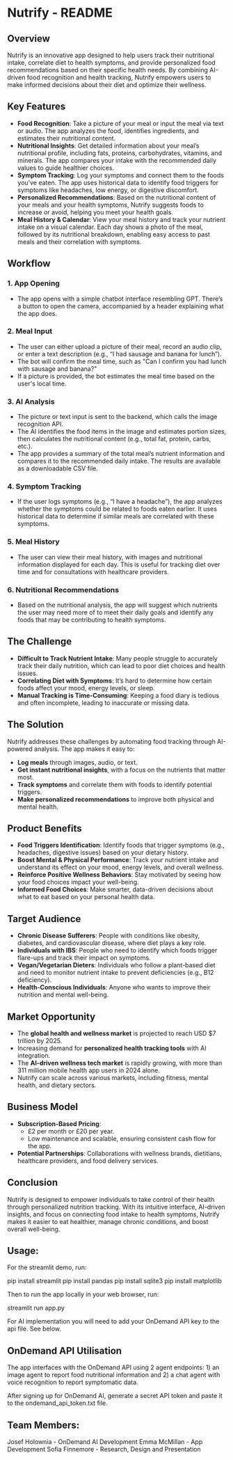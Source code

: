 # Nutrify - README

## Overview
Nutrify is an innovative app designed to help users track their nutritional intake, correlate diet to health symptoms, and provide personalized food recommendations based on their specific health needs. By combining AI-driven food recognition and health tracking, Nutrify empowers users to make informed decisions about their diet and optimize their wellness.

## Key Features
- **Food Recognition**: Take a picture of your meal or input the meal via text or audio. The app analyzes the food, identifies ingredients, and estimates their nutritional content.
- **Nutritional Insights**: Get detailed information about your meal’s nutritional profile, including fats, proteins, carbohydrates, vitamins, and minerals. The app compares your intake with the recommended daily values to guide healthier choices.
- **Symptom Tracking**: Log your symptoms and connect them to the foods you've eaten. The app uses historical data to identify food triggers for symptoms like headaches, low energy, or digestive discomfort.
- **Personalized Recommendations**: Based on the nutritional content of your meals and your health symptoms, Nutrify suggests foods to increase or avoid, helping you meet your health goals.
- **Meal History & Calendar**: View your meal history and track your nutrient intake on a visual calendar. Each day shows a photo of the meal, followed by its nutritional breakdown, enabling easy access to past meals and their correlation with symptoms.
  
## Workflow

### 1. **App Opening**
   - The app opens with a simple chatbot interface resembling GPT. There’s a button to open the camera, accompanied by a header explaining what the app does.

### 2. **Meal Input**
   - The user can either upload a picture of their meal, record an audio clip, or enter a text description (e.g., “I had sausage and banana for lunch”).
   - The bot will confirm the meal time, such as "Can I confirm you had lunch with sausage and banana?"
   - If a picture is provided, the bot estimates the meal time based on the user's local time.

### 3. **AI Analysis**
   - The picture or text input is sent to the backend, which calls the image recognition API.
   - The AI identifies the food items in the image and estimates portion sizes, then calculates the nutritional content (e.g., total fat, protein, carbs, etc.).
   - The app provides a summary of the total meal’s nutrient information and compares it to the recommended daily intake. The results are available as a downloadable CSV file.

### 4. **Symptom Tracking**
   - If the user logs symptoms (e.g., “I have a headache”), the app analyzes whether the symptoms could be related to foods eaten earlier. It uses historical data to determine if similar meals are correlated with these symptoms.

### 5. **Meal History**
   - The user can view their meal history, with images and nutritional information displayed for each day. This is useful for tracking diet over time and for consultations with healthcare providers.

### 6. **Nutritional Recommendations**
   - Based on the nutritional analysis, the app will suggest which nutrients the user may need more of to meet their daily goals and identify any foods that may be contributing to health symptoms.

## The Challenge
- **Difficult to Track Nutrient Intake**: Many people struggle to accurately track their daily nutrition, which can lead to poor diet choices and health issues.
- **Correlating Diet with Symptoms**: It’s hard to determine how certain foods affect your mood, energy levels, or sleep.
- **Manual Tracking is Time-Consuming**: Keeping a food diary is tedious and often incomplete, leading to inaccurate or missing data.
  
## The Solution
Nutrify addresses these challenges by automating food tracking through AI-powered analysis. The app makes it easy to:
- **Log meals** through images, audio, or text.
- **Get instant nutritional insights**, with a focus on the nutrients that matter most.
- **Track symptoms** and correlate them with foods to identify potential triggers.
- **Make personalized recommendations** to improve both physical and mental health.

## Product Benefits
- **Food Triggers Identification**: Identify foods that trigger symptoms (e.g., headaches, digestive issues) based on your dietary history.
- **Boost Mental & Physical Performance**: Track your nutrient intake and understand its effect on your mood, energy levels, and overall wellness.
- **Reinforce Positive Wellness Behaviors**: Stay motivated by seeing how your food choices impact your well-being.
- **Informed Food Choices**: Make smarter, data-driven decisions about what to eat based on your personal health data.

## Target Audience
- **Chronic Disease Sufferers**: People with conditions like obesity, diabetes, and cardiovascular disease, where diet plays a key role.
- **Individuals with IBS**: People who need to identify which foods trigger flare-ups and track their impact on symptoms.
- **Vegan/Vegetarian Dieters**: Individuals who follow a plant-based diet and need to monitor nutrient intake to prevent deficiencies (e.g., B12 deficiency).
- **Health-Conscious Individuals**: Anyone who wants to improve their nutrition and mental well-being.

## Market Opportunity
- The **global health and wellness market** is projected to reach USD $7 trillion by 2025.
- Increasing demand for **personalized health tracking tools** with AI integration.
- The **AI-driven wellness tech market** is rapidly growing, with more than 311 million mobile health app users in 2024 alone.
- Nutrify can scale across various markets, including fitness, mental health, and dietary sectors.

## Business Model
- **Subscription-Based Pricing**: 
  - £2 per month or £20 per year.
  - Low maintenance and scalable, ensuring consistent cash flow for the app.
- **Potential Partnerships**: Collaborations with wellness brands, dietitians, healthcare providers, and food delivery services.


## Conclusion
Nutrify is designed to empower individuals to take control of their health through personalized nutrition tracking. With its intuitive interface, AI-driven insights, and focus on connecting food intake to health symptoms, Nutrify makes it easier to eat healthier, manage chronic conditions, and boost overall well-being.


## Usage:

For the streamlit demo, run:

pip install streamlit
pip install pandas
pip install sqlite3
pip install matplotlib

Then to run the app locally in your web browser, run:

streamlit run app.py

For AI implementation you will need to add your OnDemand API key to the api file. See below.

## OnDemand API Utilisation

The app interfaces with the OnDemand API using 2 agent endpoints: 1) an image agent to report food nutritional information and 2) a chat agent with voice recognition to report symptomatic data.

After signing up for OnDemand AI, generate a secret API token and paste it to the ondemand_api_token.txt file.


## Team Members:

Josef Holownia - OnDemand AI Development
Emma McMillan - App Development
Sofia Finnemore - Research, Design and Presentation
